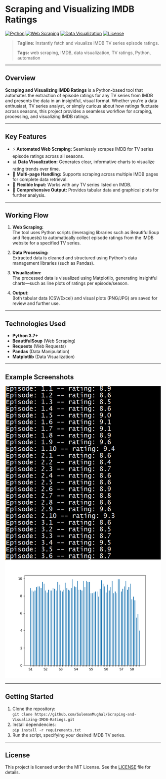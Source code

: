 # Scraping and Visualizing IMDB Ratings

[![Python](https://img.shields.io/badge/python-3.7%2B-blue?logo=python)](https://www.python.org/)
[![Web Scraping](https://img.shields.io/badge/Web%20Scraping-BeautifulSoup-brightgreen)](https://www.crummy.com/software/BeautifulSoup/)
[![Data Visualization](https://img.shields.io/badge/Data%20Visualization-Matplotlib-orange)](https://matplotlib.org/)
[![License](https://img.shields.io/github/license/SulemanMughal/Scraping-and-Visualizing-IMDB-Ratings)](LICENSE)

> **Tagline:** Instantly fetch and visualize IMDB TV series episode ratings.
>  
> **Tags:** web scraping, IMDB, data visualization, TV ratings, Python, automation

---

## Overview

**Scraping and Visualizing IMDB Ratings** is a Python-based tool that automates the extraction of episode ratings for any TV series from IMDB and presents the data in an insightful, visual format. Whether you're a data enthusiast, TV series analyst, or simply curious about how ratings fluctuate across seasons, this project provides a seamless workflow for scraping, processing, and visualizing IMDB ratings.

---

## Key Features

- ⚡ **Automated Web Scraping:** Seamlessly scrapes IMDB for TV series episode ratings across all seasons.
- 📊 **Data Visualization:** Generates clear, informative charts to visualize rating trends over time.
- 🔄 **Multi-page Handling:** Supports scraping across multiple IMDB pages for complete data retrieval.
- 📁 **Flexible Input:** Works with any TV series listed on IMDB.
- 📝 **Comprehensive Output:** Provides tabular data and graphical plots for further analysis.

---

## Working Flow

1. **Web Scraping:**  
   The tool uses Python scripts (leveraging libraries such as BeautifulSoup and Requests) to automatically collect episode ratings from the IMDB website for a specified TV series.

2. **Data Processing:**  
   Extracted data is cleaned and structured using Python's data management libraries (such as Pandas).

3. **Visualization:**  
   The processed data is visualized using Matplotlib, generating insightful charts—such as line plots of ratings per episode/season.

4. **Output:**  
   Both tabular data (CSV/Excel) and visual plots (PNG/JPG) are saved for review and further use.

---

## Technologies Used

- **Python 3.7+**
- **BeautifulSoup** (Web Scraping)
- **Requests** (Web Requests)
- **Pandas** (Data Manipulation)
- **Matplotlib** (Data Visualization)

---

## Example Screenshots

![Ratings Table](https://github.com/SulemanMughal/Scraping-and-Visualizing-IMDB-Ratings/blob/main/demo.PNG)
![Rating Chart](https://github.com/SulemanMughal/Scraping-and-Visualizing-IMDB-Ratings/blob/main/Figure_1.png)

---

## Getting Started

1. Clone the repository:  
   `git clone https://github.com/SulemanMughal/Scraping-and-Visualizing-IMDB-Ratings.git`
2. Install dependencies:  
   `pip install -r requirements.txt`
3. Run the script, specifying your desired IMDB TV series.

---

## License

This project is licensed under the MIT License. See the [LICENSE](LICENSE) file for details.
